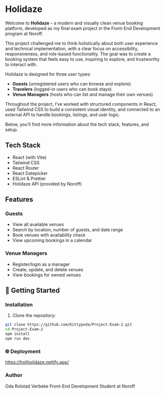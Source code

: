 # Holidaze 

Welcome to **Holidaze** – a modern and visually clean venue booking platform, developed as my final exam project in the Front-End Development program at Noroff.

This project challenged me to think holistically about both user experience and technical implementation, with a clear focus on accessibility, responsiveness, and role-based functionality. The goal was to create a booking system that feels easy to use, inspiring to explore, and trustworthy to interact with.

Holidaze is designed for three user types:
- **Guests** (unregistered users who can browse and explore)
- **Travelers** (logged-in users who can book stays)
- **Venue Managers** (hosts who can list and manage their own venues)

Throughout the project, I’ve worked with structured components in React, used Tailwind CSS to build a consistent visual identity, and connected to an external API to handle bookings, listings, and user logic.

Below, you’ll find more information about the tech stack, features, and setup.


## Tech Stack

- React (with Vite)
- Tailwind CSS
- React Router
- React Datepicker
- ESLint & Prettier
- Holidaze API (provided by Noroff)

## Features

### Guests

- View all available venues
- Search by location, number of guests, and date range
- Book venues with availability check
- View upcoming bookings in a calendar

### Venue Managers

- Register/login as a manager
- Create, update, and delete venues
- View bookings for owned venues

## 🚀 Getting Started

### Installation

1. Clone the repository:

```bash
git clone https://github.com/Kittypoda/Project-Exam-2.git
cd Project-Exam-2
npm install
npm run dev
```

### 🌐 Deployment

https://holiholidaze.netlify.app/

### Author

Oda Rolstad Verbeke
Front-End Development Student at Noroff









